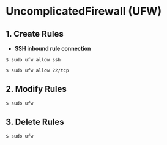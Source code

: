 # UncomplicatedFirewall (UFW)

## 1. Create Rules

* **SSH inbound rule connection**

`$ sudo ufw allow ssh`

`$ sudo ufw allow 22/tcp`

## 2. Modify Rules

`$ sudo ufw`

## 3. Delete Rules

`$ sudo ufw`